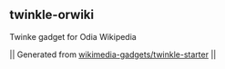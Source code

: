 ## twinkle-orwiki

Twinke gadget for Odia Wikipedia

|| Generated from [wikimedia-gadgets/twinkle-starter](https://github.com/wikimedia-gadgets/twinkle-starter) ||